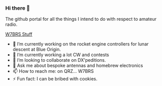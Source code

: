 ### Hi there 👋

The github portal for all the things I intend to do with respect to
amateur radio.

[W7BRS Stuff](http://blog.w7brs.com)

- 🔭 I’m currently working on the rocket engine controllers for lunar descent at Blue Origin.
- 🌱 I’m currently working a lot CW and contests
- 👯 I’m looking to collaborate on DX'peditions.
- 💬 Ask me about bespoke antennas and homebrew electronics
- 📫 How to reach me: on QRZ... W7BRS
- ⚡ Fun fact: I can be bribed with cookies.
